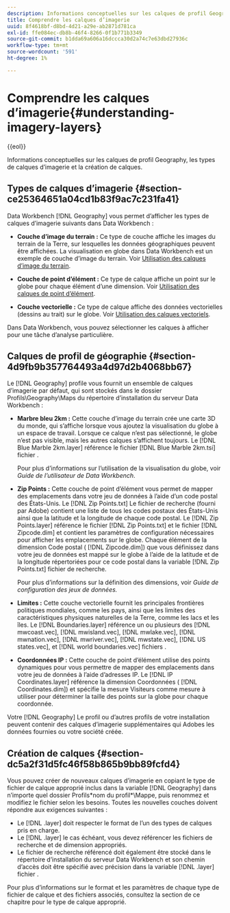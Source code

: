 ```yaml
---
description: Informations conceptuelles sur les calques de profil Geography, les types de calques d’imagerie et la création de calques.
title: Comprendre les calques d’imagerie
uuid: 8f4618bf-d8bd-4d21-a29e-ab2871d781ca
exl-id: ffe084ec-db8b-46f4-8266-0f1b771b3349
source-git-commit: b1dda69a606a16dccca30d2a74c7e63dbd27936c
workflow-type: tm+mt
source-wordcount: '591'
ht-degree: 1%

---
```


# Comprendre les calques d’imagerie{#understanding-imagery-layers}

{{eol}}

Informations conceptuelles sur les calques de profil Geography, les types de calques d’imagerie et la création de calques.

## Types de calques d’imagerie {#section-ce25364651a04cd1b83f9ac7c231fa41}

Data Workbench [!DNL Geography] vous permet d’afficher les types de calques d’imagerie suivants dans Data Workbench :

* **Couche d’image du terrain :** Ce type de couche affiche les images du terrain de la Terre, sur lesquelles les données géographiques peuvent être affichées. La visualisation en globe dans Data Workbench est un exemple de couche d’image du terrain. Voir [Utilisation des calques d’image du terrain](../../../home/c-geo-oview/c-wk-img-lyrs/c-trn-img-lyrs/c-trn-img-lyrs.md#concept-8a0a16013e824ac29f35a0349b5d8ccf).

* **Couche de point d’élément :** Ce type de calque affiche un point sur le globe pour chaque élément d’une dimension. Voir [Utilisation des calques de point d’élément](../../../home/c-geo-oview/c-wk-img-lyrs/c-elmt-pt-lyrs/c-elmt-pt-lyrs.md#concept-52b3262ab4e042a18956be8809638af9).

* **Couche vectorielle :** Ce type de calque affiche des données vectorielles (dessins au trait) sur le globe. Voir [Utilisation des calques vectoriels](../../../home/c-geo-oview/c-wk-img-lyrs/c-wk-vctr-lyrs/c-wk-vctr-lyrs.md#concept-a2c9e8155f554cbe96ee3aaf44f2d620).

Dans Data Workbench, vous pouvez sélectionner les calques à afficher pour une tâche d’analyse particulière.

## Calques de profil de géographie {#section-4d9fb9b357764493a4d97d2b4068bb67}

Le [!DNL Geography] profile vous fournit un ensemble de calques d’imagerie par défaut, qui sont stockés dans le dossier Profils\Geography\Maps du répertoire d’installation du serveur Data Workbench :

* **Marbre bleu 2km :** Cette couche d’image du terrain crée une carte 3D du monde, qui s’affiche lorsque vous ajoutez la visualisation du globe à un espace de travail. Lorsque ce calque n’est pas sélectionné, le globe n’est pas visible, mais les autres calques s’affichent toujours. Le [!DNL Blue Marble 2km.layer] référence le fichier [!DNL Blue Marble 2km.tsi] fichier .

   Pour plus d’informations sur l’utilisation de la visualisation du globe, voir *Guide de l’utilisateur de Data Workbench*.

* **Zip Points :** Cette couche de point d’élément vous permet de mapper des emplacements dans votre jeu de données à l’aide d’un code postal des États-Unis. Le [!DNL Zip Points.txt] Le fichier de recherche (fourni par Adobe) contient une liste de tous les codes postaux des États-Unis ainsi que la latitude et la longitude de chaque code postal. Le [!DNL Zip Points.layer] référence le fichier [!DNL Zip Points.txt] et le fichier [!DNL Zipcode.dim] et contient les paramètres de configuration nécessaires pour afficher les emplacements sur le globe. Chaque élément de la dimension Code postal ( [!DNL Zipcode.dim]) que vous définissez dans votre jeu de données est mappé sur le globe à l’aide de la latitude et de la longitude répertoriées pour ce code postal dans la variable [!DNL Zip Points.txt] fichier de recherche.

   Pour plus d’informations sur la définition des dimensions, voir *Guide de configuration des jeux de données.*

* **Limites :** Cette couche vectorielle fournit les principales frontières politiques mondiales, comme les pays, ainsi que les limites des caractéristiques physiques naturelles de la Terre, comme les lacs et les îles. Le [!DNL Boundaries.layer] référence un ou plusieurs des [!DNL mwcoast.vec], [!DNL mwisland.vec], [!DNL mwlake.vec], [!DNL mwnation.vec], [!DNL mwriver.vec], [!DNL mwstate.vec], [!DNL US states.vec], et [!DNL world boundaries.vec] fichiers .

* **Coordonnées IP :** Cette couche de point d’élément utilise des points dynamiques pour vous permettre de mapper des emplacements dans votre jeu de données à l’aide d’adresses IP. Le [!DNL IP Coordinates.layer] référence la dimension Coordonnées ( [!DNL Coordinates.dim]) et spécifie la mesure Visiteurs comme mesure à utiliser pour déterminer la taille des points sur la globe pour chaque coordonnée.

Votre [!DNL Geography] Le profil ou d’autres profils de votre installation peuvent contenir des calques d’imagerie supplémentaires qui Adobes les données fournies ou votre société créée.

## Création de calques {#section-dc5a2f31d5fc46f58b865b9bb89fcfd4}

Vous pouvez créer de nouveaux calques d’imagerie en copiant le type de fichier de calque approprié inclus dans la variable [!DNL Geography] dans n’importe quel dossier Profils\*nom du profil*\Mappe, puis renommez et modifiez le fichier selon les besoins. Toutes les nouvelles couches doivent répondre aux exigences suivantes :

* Le [!DNL .layer] doit respecter le format de l’un des types de calques pris en charge.
* Le [!DNL .layer] le cas échéant, vous devez référencer les fichiers de recherche et de dimension appropriés.
* Le fichier de recherche référencé doit également être stocké dans le répertoire d’installation du serveur Data Workbench et son chemin d’accès doit être spécifié avec précision dans la variable [!DNL .layer] fichier .

Pour plus d’informations sur le format et les paramètres de chaque type de fichier de calque et des fichiers associés, consultez la section de ce chapitre pour le type de calque approprié.

